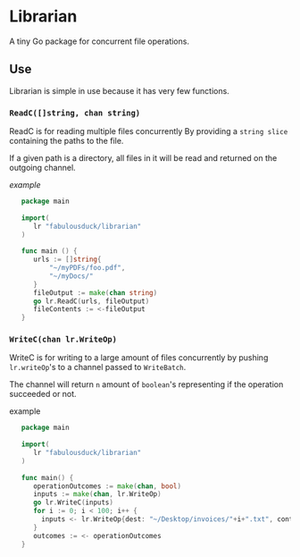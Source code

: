 # Librarian
A tiny Go package for concurrent file operations.

## Use

Librarian is simple in use because it has very few functions.

### ` ReadC([]string, chan string) `

ReadC is for reading multiple files concurrently
By providing a `string slice` containing the paths to the file.

If a given path is a directory, all files in it will be read and returned
on the outgoing channel.

*example*

```go
   package main
   
   import(
      lr "fabulousduck/librarian"
   )
   
   func main () {
      urls := []string{
          "~/myPDFs/foo.pdf",
          "~/myDocs/"
      }
      fileOutput := make(chan string)
      go lr.ReadC(urls, fileOutput)
      fileContents := <-fileOutput
   }
```   
   
### `WriteC(chan lr.WriteOp)`

WriteC is for writing to a large amount of files concurrently
by pushing `lr.writeOp`'s to a channel passed to `WriteBatch`.

The channel will return  `n` amount of `boolean`'s representing if
the operation succeeded or not.

example

```go
   package main
   
   import(
      lr "fabulousduck/librarian"
   )
   
   func main() {
      operationOutcomes := make(chan, bool)
      inputs := make(chan, lr.WriteOp)
      go lr.WriteC(inputs)
      for i := 0; i < 100; i++ {
        inputs <- lr.WriteOp{dest: "~/Desktop/invoices/"+i+".txt", content: "invoice #"+i }
      }  
      outcomes := <- operationOutcomes
   }
